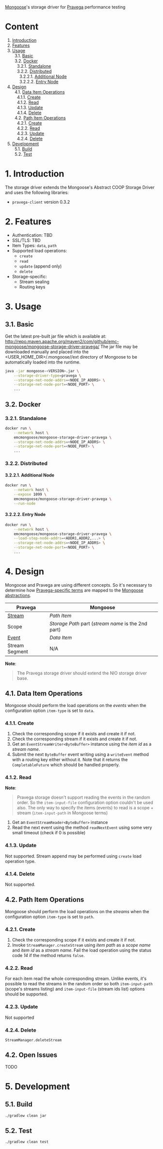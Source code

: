 [Mongoose](https://github.com/emc-mongoose/mongoose)'s storage driver for [Pravega](http://pravega.io) performance testing

# Content

1. [Introduction](#1-introduction)<br/>
2. [Features](#2-features)<br/>
3. [Usage](#3-usage)<br/>
&nbsp;&nbsp;3.1. [Basic](#31-basic)<br/>
&nbsp;&nbsp;3.2. [Docker](#32-docker)<br/>
&nbsp;&nbsp;&nbsp;&nbsp;3.2.1. [Standalone](#321-standalone)<br/>
&nbsp;&nbsp;&nbsp;&nbsp;3.2.2. [Distributed](#322-distributed)<br/>
&nbsp;&nbsp;&nbsp;&nbsp;&nbsp;&nbsp;3.2.2.1. [Additional Node](#3221-additional-node)<br/>
&nbsp;&nbsp;&nbsp;&nbsp;&nbsp;&nbsp;3.2.2.2. [Entry Node](#3222-entry-node)<br/>
4. [Design](#4-design)<br/>
&nbsp;&nbsp;4.1. [Data Item Operations](#41-data-item-operations)<br/>
&nbsp;&nbsp;&nbsp;&nbsp;4.1.1. [Create](#411-create)<br/>
&nbsp;&nbsp;&nbsp;&nbsp;4.1.2. [Read](#412-read)<br/>
&nbsp;&nbsp;&nbsp;&nbsp;4.1.3. [Update](#413-update)<br/>
&nbsp;&nbsp;&nbsp;&nbsp;4.1.4. [Delete](#414-delete)<br/>
&nbsp;&nbsp;4.2. [Path Item Operations](#42-path-item-operations)<br/>
&nbsp;&nbsp;&nbsp;&nbsp;4.2.1. [Create](#421-create)<br/>
&nbsp;&nbsp;&nbsp;&nbsp;4.2.2. [Read](#422-read)<br/>
&nbsp;&nbsp;&nbsp;&nbsp;4.2.3. [Update](#423-update)<br/>
&nbsp;&nbsp;&nbsp;&nbsp;4.2.4. [Delete](#424-delete)<br/>
5. [Development](#5-development)<br/>
&nbsp;&nbsp;5.1. [Build](#51-build)<br/>
&nbsp;&nbsp;5.2. [Test](#52-test)<br/>

# 1. Introduction

The storage driver extends the Mongoose's Abstract COOP Storage Driver and uses the following libraries:
* `pravega-client` version 0.3.2

# 2. Features

* Authentication: TBD
* SSL/TLS: TBD
* Item Types: `data`, `path`
* Supported load operations:
    * `create`
    * `read`
    * `update` (append only)
    * `delete`
* Storage-specific:
    * Stream sealing
    * Routing keys

# 3. Usage

## 3.1. Basic

Get the latest pre-built jar file which is available at:
http://repo.maven.apache.org/maven2/com/github/emc-mongoose/mongoose-storage-driver-pravega/
The jar file may be downloaded manually and placed into the <USER_HOME_DIR>/.mongoose/<VERSION>/ext directory of
Mongoose to be automatically loaded into the runtime.

```bash
java -jar mongoose-<VERSION>.jar \
    --storage-driver-type=pravega \
    --storage-net-node-addrs=<NODE_IP_ADDRS> \
    --storage-net-node-port=<NODE_PORT> \
    ...
```

## 3.2. Docker

### 3.2.1. Standalone

```bash
docker run \
    --network host \
    emcmongoose/mongoose-storage-driver-pravega \
    --storage-net-node-addrs=<NODE_IP_ADDRS> \
    --storage-net-node-port=<NODE_PORT> \
    ...
```

### 3.2.2. Distributed

#### 3.2.2.1. Additional Node

```bash
docker run \
    --network host \
    --expose 1099 \
    emcmongoose/mongoose-storage-driver-pravega \
    --run-node
```

#### 3.2.2.2. Entry Node

```bash
docker run \
    --network host \
    emcmongoose/mongoose-storage-driver-pravega \
    --load-step-node-addrs=<ADDR1,ADDR2,...> \
    --storage-net-node-addrs=<NODE_IP_ADDRS> \
    --storage-net-node-port=<NODE_PORT> \
    ...
```

# 4. Design

Mongoose and Pravega are using different concepts. So it's necessary to determine how
[Pravega-specific terms](http://pravega.io/docs/latest/terminology/) are mapped to the
[Mongoose abstractions]((https://github.com/emc-mongoose/mongoose/tree/master/doc/design/architecture#1-basic-terms)).

| Pravega | Mongoose |
|---------|----------|
| [Stream](http://pravega.io/docs/latest/pravega-concepts/#streams) | *Path Item* |
| Scope | *Storage Path* part (*stream name* is the 2nd part) |
| [Event](http://pravega.io/docs/latest/pravega-concepts/#events) | *Data Item* |
| Stream Segment | N/A |

**Note**:
> The Pravega storage driver should extend the NIO storage driver base.

## 4.1. Data Item Operations

Mongoose should perform the load operations on the *events* when the configuration option `item-type` is set to `data`.

### 4.1.1. Create

1. Check the corresponding scope if it exists and create it if not.
2. Check the corresponding stream if it exists and create it if not.
1. Get an `EventStreamWriter<ByteBuffer>` instance using the *item id* as a *stream name*.
2. Submit the next `ByteBuffer` event writing using a `writeEvent` method with a routing key either without it. Note
that it returns the `CompletableFuture` which should be handled properly.

### 4.1.2. Read

**Note**:
> Pravega storage doesn't support reading the events in the random order. So the `item-input-file` configuration option
> couldn't be used also. The only way to specify the items (events) to read is a scope + stream (`item-input-path` in
> Mongoose terms)

1. Get an `EventStreamReader<ByteBuffer>` instance
2. Read the next event using the method `readNextEvent` using some very small timeout (check if 0 is possible)

### 4.1.3. Update

Not supported. Stream append may be performed using `create` load operation type.

### 4.1.4. Delete

Not supported.

## 4.2. Path Item Operations

Mongoose should perform the load operations on the *streams* when the configuration option `item-type` is set to `path`.

### 4.2.1. Create

1. Check the corresponding scope if it exists and create it if not.
2. Invoke `StreamManager.createStream` using *item path* as a *scope name* and *item id* as a *stream name*. Fail the
load operation using the status code *14* if the method returns `false`.

### 4.2.2. Read

For each item read the whole corresponding stream. Unlike events, it's possible to read the streams in the random order
so both `item-input-path` (scope's streams listing) and `item-input-file` (stream ids list) options should be supported.

### 4.2.3. Update

Not supported

### 4.2.4. Delete

`StreamManager.deleteStream`

## 4.2. Open Issues

TODO

# 5. Development

## 5.1. Build

```bash
./gradlew clean jar
```

## 5.2. Test

```bash
./gradlew clean test
```
